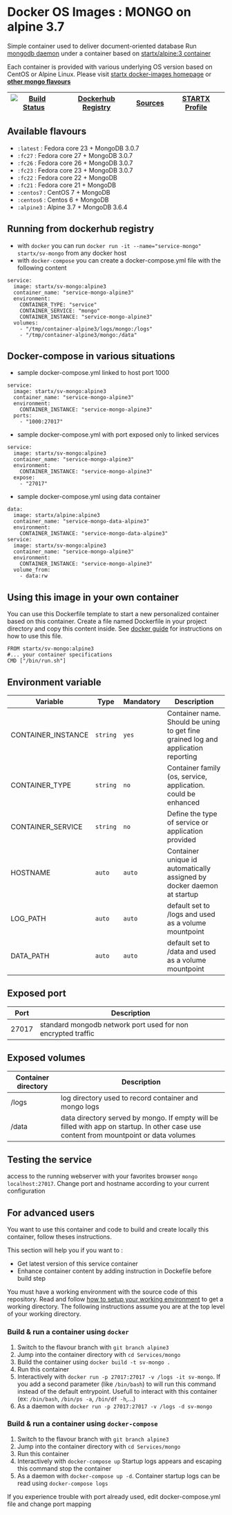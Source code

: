 # Docker OS Images : MONGO on alpine 3.7

Simple container used to deliver document-oriented database
Run [mongodb daemon](https://www.mongodb.org/) under a container 
based on [startx/alpine:3 container](https://hub.docker.com/r/startx/alpine)

Each container is provided with various underlying OS version based on CentOS or 
Alpine Linux. Please visit [startx docker-images homepage](https://github.com/startxfr/docker-images/)
or **[other mongo flavours](https://github.com/startxfr/docker-images/Services/mongo/#available-flavours)**

| [![Build Status](https://travis-ci.org/startxfr/docker-images.svg?branch=alpine3)](https://travis-ci.org/startxfr/docker-images) | [Dockerhub Registry](https://hub.docker.com/r/startx/sv-mongo/) | [Sources](https://github.com/startxfr/docker-images/tree/alpine3/Services/mongo)             | [STARTX Profile](https://github.com/startxfr) | 
|-------------------------------------------------------------------------------------------------------------------|-----------------------------------------------------------------|---------------------------------------------------------------------------------|-----------------------------------------------|

## Available flavours

* `:latest` : Fedora core 23 + MongoDB 3.0.7 
* `:fc27` : Fedora core 27 + MongoDB 3.0.7  
* `:fc26` : Fedora core 26 + MongoDB 3.0.7  
* `:fc23` : Fedora core 23 + MongoDB 3.0.7  
* `:fc22` : Fedora core 22 + MongoDB 
* `:fc21` : Fedora core 21 + MongoDB 
* `:centos7` : CentOS 7 + MongoDB 
* `:centos6` : Centos 6 + MongoDB 
* `:alpine3` : Alpine 3.7 + MongoDB 3.6.4

## Running from dockerhub registry

* with `docker` you can run `docker run -it --name="service-mongo" startx/sv-mongo` from any docker host
* with `docker-compose` you can create a docker-compose.yml file with the following content
```
service:
  image: startx/sv-mongo:alpine3
  container_name: "service-mongo-alpine3"
  environment:
    CONTAINER_TYPE: "service"
    CONTAINER_SERVICE: "mongo"
    CONTAINER_INSTANCE: "service-mongo-alpine3"
  volumes:
    - "/tmp/container-alpine3/logs/mongo:/logs"
    - "/tmp/container-alpine3/mongo:/data"
```

## Docker-compose in various situations

* sample docker-compose.yml linked to host port 1000
```
service:
  image: startx/sv-mongo:alpine3
  container_name: "service-mongo-alpine3"
  environment:
    CONTAINER_INSTANCE: "service-mongo-alpine3"
  ports:
    - "1000:27017"
```
* sample docker-compose.yml with port exposed only to linked services
```
service:
  image: startx/sv-mongo:alpine3
  container_name: "service-mongo-alpine3"
  environment:
    CONTAINER_INSTANCE: "service-mongo-alpine3"
  expose:
    - "27017"
```
* sample docker-compose.yml using data container
```
data:
  image: startx/alpine:alpine3
  container_name: "service-mongo-data-alpine3"
  environment:
    CONTAINER_INSTANCE: "service-mongo-data-alpine3"
service:
  image: startx/sv-mongo:alpine3
  container_name: "service-mongo-alpine3"
  environment:
    CONTAINER_INSTANCE: "service-mongo-alpine3"
  volume_from:
    - data:rw
```

## Using this image in your own container

You can use this Dockerfile template to start a new personalized container based on this container. Create a file named Dockerfile in your project directory and copy this content inside. See [docker guide](http://docs.docker.com/engine/reference/builder/) for instructions on how to use this file.
 ```
FROM startx/sv-mongo:alpine3
#... your container specifications
CMD ["/bin/run.sh"]
```

## Environment variable

| Variable                  | Type     | Mandatory | Description                                                              |
|---------------------------|----------|-----------|--------------------------------------------------------------------------|
| CONTAINER_INSTANCE        | `string` | `yes`     | Container name. Should be uning to get fine grained log and application reporting
| CONTAINER_TYPE            | `string` | `no`      | Container family (os, service, application. could be enhanced 
| CONTAINER_SERVICE         | `string` | `no`      | Define the type of service or application provided
| HOSTNAME                  | `auto`   | `auto`    | Container unique id automatically assigned by docker daemon at startup
| LOG_PATH                  | `auto`   | `auto`    | default set to /logs and used as a volume mountpoint
| DATA_PATH                 | `auto`   | `auto`    | default set to /data and used as a volume mountpoint

## Exposed port

| Port  | Description                                                              |
|-------|--------------------------------------------------------------------------|
| 27017 | standard mongodb network port used for non encrypted traffic

## Exposed volumes

| Container directory  | Description                                                              |
|----------------------|--------------------------------------------------------------------------|
| /logs                | log directory used to record container and mongo logs
| /data                | data directory served by mongo. If empty will be filled with app on startup. In other case use content from mountpoint or data volumes

## Testing the service

access to the running webserver with your favorites browser `mongo localhost:27017`. Change port and hostname according to your current configuration

## For advanced users

You want to use this container and code to build and create locally this container, follow theses instructions.

This section will help you if you want to :
* Get latest version of this service container
* Enhance container content by adding instruction in Dockefile before build step

You must have a working environment with the source code of this repository. Read and follow [how to setup your working environment](https://github.com/startxfr/docker-images#setup-your-working-environment-mandatory) to get a working directory. The following instructions assume you are at the top level of your working directory.

### Build & run a container using `docker`

1. Switch to the flavour branch with `git branch alpine3`
2. Jump into the container directory with `cd Services/mongo`
3. Build the container using `docker build -t sv-mongo .`
4. Run this container 
  1. Interactively with `docker run -p 27017:27017 -v /logs -it sv-mongo`. If you add a second parameter (like `/bin/bash`) to will run this command instead of the default entrypoint. Usefull to interact with this container (ex: `/bin/bash`, `/bin/ps -a`, `/bin/df -h`,...) 
  2. As a daemon with `docker run -p 27017:27017 -v /logs -d sv-mongo`


### Build & run a container using `docker-compose`

1. Switch to the flavour branch with `git branch alpine3`
2. Jump into the container directory with `cd Services/mongo`
3. Run this container 
  1. Interactively with `docker-compose up` Startup logs appears and escaping this command stop the container
  2. As a daemon with `docker-compose up -d`. Container startup logs can be read using `docker-compose logs`

If you experience trouble with port already used, edit docker-compose.yml file and change port mapping
